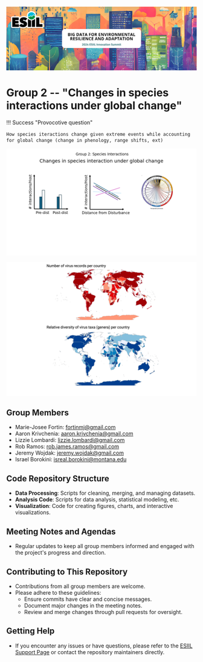 ![](./assets/esiil_content/Summit_Header.png)
# Group 2 --  "Changes in species interactions under global change"

!!! Success "Provocotive question"

    How species iteractions change given extreme events while accounting for global change (change in phenology, range shifts, ext)

![](./assets/Group2_figure.png)

![](./assets/group2_gbif_diversity.png)

## Group Members
- Marie-Josee Fortin: fortinmj@gmail.com
- Aaron Krivchenia: aaron.krivchenia@gmail.com
- Lizzie Lombardi: lizzie.lombardi@gmail.com
- Rob Ramos: rob.james.ramos@gmail.com
- Jeremy Wojdak: jeremy.wojdak@gmail.com
- Israel Borokini: isreal.borokini@montana.edu

## Code Repository Structure
- **Data Processing**: Scripts for cleaning, merging, and managing datasets.
- **Analysis Code**: Scripts for data analysis, statistical modeling, etc.
- **Visualization**: Code for creating figures, charts, and interactive visualizations.

## Meeting Notes and Agendas
- Regular updates to keep all group members informed and engaged with the project's progress and direction.

## Contributing to This Repository
- Contributions from all group members are welcome.
- Please adhere to these guidelines:
  - Ensure commits have clear and concise messages.
  - Document major changes in the meeting notes.
  - Review and merge changes through pull requests for oversight.

## Getting Help
- If you encounter any issues or have questions, please refer to the [ESIIL Support Page](https://esiil-support-page-url/) or contact the repository maintainers directly.

